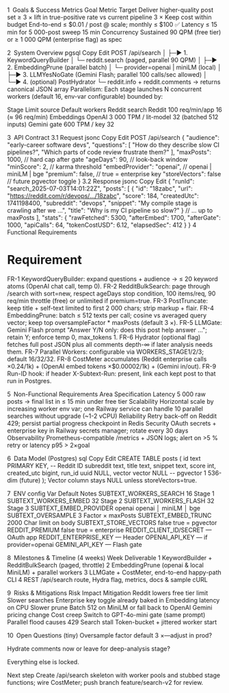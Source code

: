 1 Goals & Success Metrics
Goal	Metric	Target
Deliver higher-quality post set	≥ 3 × lift in true-positive rate vs current pipeline	3 ×
Keep cost within budget	End-to-end ≤ $0.01 / post @ scale; monthly ≤ $100	✅
Latency	≤ 15 min for 5 000-post sweep	15 min
Concurrency	Sustained 90 QPM (free tier) or ≥ 1 000 QPM (enterprise flag)	as spec

2 System Overview
pgsql
Copy
Edit
POST /api/search
   │
   ├─► 1. KeywordQueryBuilder
   │       └─ reddit.search (paged, parallel 90 QPM)
   │
   ├─► 2. EmbeddingPrune (parallel batch)
   │       └─ provider=openai | miniLM (local)
   │
   ├─► 3. LLMYesNoGate  (Gemini Flash; parallel 100 calls/sec allowed)
   │
   └─► 4. (optional) PostHydrator
           └─ reddit.info + reddit.comments
                → returns canonical JSON array
Parallelism:
Each stage launches N concurrent workers (default 16, env-var configurable) bounded by:

Stage	Limit source	Default workers
Reddit search	Reddit 100 req/min/app	16 (≈ 96 req/min)
Embeddings	OpenAI 3 000 TPM / lit-model	32 (batched 512 inputs)
Gemini gate	600 TPM / key	32

3 API Contract
3.1 Request
jsonc
Copy
Edit
POST /api/search
{
  "audience":               "early-career software devs",
  "questions": [
      "How do they describe slow CI pipelines?",
      "Which parts of code review frustrate them?"
  ],
  "maxPosts":               1000,   // hard cap after gate
  "ageDays":                90,     // look-back window
  "minScore":               2,      // karma threshold
  "embedProvider":          "openai",  // openai | miniLM | bge
  "premium":                false,  // true = enterprise key
  "storeVectors":           false   // future pgvector toggle
}
3.2 Response
jsonc
Copy
Edit
{
  "runId":      "search_2025-07-03T14:01:22Z",
  "posts": [
    {
      "id": "18zabc",
      "url": "https://reddit.com/r/devops/.../18zabc",
      "score": 184,
      "createdUtc": 1741198400,
      "subreddit": "devops",
      "snippet": "My compile stage is crawling after we ...",
      "title": "Why is my CI pipeline so slow?"
    }
    // … up to maxPosts
  ],
  "stats": {
    "rawFetched":     5300,
    "afterEmbed":     1700,
    "afterGate":      1000,
    "apiCalls":       64,
    "tokenCostUSD":   6.12,
    "elapsedSec":     412
  }
}
4 Functional Requirements
#	Requirement
FR-1	KeywordQueryBuilder: expand questions + audience → ≤ 20 keyword atoms (OpenAI chat call, temp 0).
FR-2	RedditBulkSearch: page through /search with sort=new, respect ageDays stop condition, 100 items/req, 90 req/min throttle (free) or unlimited if premium=true.
FR-3	PostTruncate: keep title + self-text limited to first 2 000 chars; strip markup + flair.
FR-4	EmbeddingPrune: batch ≤ 512 texts per call; cosine vs averaged query vector; keep top oversampleFactor * maxPosts (default 3 ×).
FR-5	LLMGate: Gemini Flash prompt "Answer Y/N only: does this post help answer …"; retain Y; enforce temp 0, max_tokens 1.
FR-6	Hydrator (optional flag) fetches full post JSON plus all comments depth-∞ if later analysis needs them.
FR-7	Parallel Workers: configurable via WORKERS_STAGE1/2/3; default 16/32/32.
FR-8	CostMeter accumulates (Reddit enterprise calls ×0.24/1k) + (OpenAI embed tokens ×$0.00002/1k) + (Gemini in/out).
FR-9	Run-ID hook: if header X-Subtext-Run: <uuid> present, link each kept post to that run in Postgres.

5 Non-Functional Requirements
Area	Specification
Latency	5 000 raw posts → final list in ≤ 15 min under free tier
Scalability	Horizontal scale by increasing worker env var; one Railway service can handle 10 parallel searches without upgrade (~1-2 vCPU)
Reliability	Retry back-off on Reddit 429; persist partial progress checkpoint in Redis
Security	OAuth secrets + enterprise key in Railway secrets manager; rotate every 30 days
Observability	Prometheus-compatible /metrics + JSON logs; alert on >5 % retry or latency p95 > 2×goal

6 Data Model (Postgres)
sql
Copy
Edit
CREATE TABLE posts (
  id           text PRIMARY KEY,    -- Reddit ID
  subreddit    text,
  title        text,
  snippet      text,
  score        int,
  created_utc  bigint,
  run_id       uuid NULL,
  vector       vector NULL          -- pgvector 1 536-dim (future)
);
Vector column stays NULL unless storeVectors=true.

7 ENV config
Var	Default	Notes
SUBTEXT_WORKERS_SEARCH	16	Stage 1
SUBTEXT_WORKERS_EMBED	32	Stage 2
SUBTEXT_WORKERS_FLASH	32	Stage 3
SUBTEXT_EMBED_PROVIDER	openai	openai │ miniLM │ bge
SUBTEXT_OVERSAMPLE	3	Factor × maxPosts
SUBTEXT_EMBED_TRUNC	2000	Char limit on body
SUBTEXT_STORE_VECTORS	false	true = pgvector
REDDIT_PREMIUM	false	true = enterprise
REDDIT_CLIENT_ID/SECRET	—	OAuth app
REDDIT_ENTERPRISE_KEY	—	Header
OPENAI_API_KEY	—	if provider=openai
GEMINI_API_KEY	—	Flash gate

8 Milestones & Timeline (4 weeks)
Week	Deliverable
1	KeywordBuilder + RedditBulkSearch (paged, throttle)
2	EmbeddingPrune (openai & local MiniLM) + parallel workers
3	LLMGate + CostMeter, end-to-end happy-path CLI
4	REST /api/search route, Hydra flag, metrics, docs & sample cURL

9 Risks & Mitigations
Risk	Impact	Mitigation
Reddit lowers free tier limit	Slower searches	Enterprise key toggle already baked in
Embedding latency on CPU	Slower prune	Batch 512 on MiniLM or fall back to OpenAI
Gemini pricing change	Cost creep	Switch to GPT-4o-mini gate (same prompt)
Parallel flood causes 429	Search stall	Token-bucket + jittered worker start

10 Open Questions (tiny)
Oversample factor default 3 ×—adjust in prod?

Hydrate comments now or leave for deep-analysis stage?

Everything else is locked.

Next step
Create /api/search skeleton with worker pools and stubbed stage functions; wire CostMeter; push branch feature/search-v2 for review.